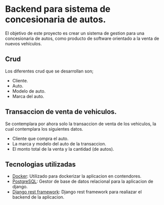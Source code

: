 # Backend para sistema de concesionaria de autos.
El objetivo de este proyecto es crear un sistema de gestion para una concesionaria de autos, como producto de software orientado a la venta de nuevos vehículos.

## Crud
Los diferentes crud que se desarrollan son;
- Cliente.
- Auto.
- Modelo de auto.
- Marca del auto.

## Transaccion de venta de vehiculos.
Se contemplara por ahora solo la transaccion de venta de los vehiculos, la cual contemplara los siguientes datos.
- Cliente que compra el auto.
- La marca y modelo del auto de la transaccion.
- El monto total de la venta y la cantidad (de autos).

## Tecnologias utilizadas
- [Docker](https://www.docker.com/): Utilizado para dockerizar la aplicacion en contendores.
- [PostgreSQL](https://www.postgresql.org/): Gestor de base de datos relacional para la aplicacion de django.
- [Django rest framework](https://www.django-rest-framework.org/): Django rest framework para realiazar el backend de la aplicacion.
